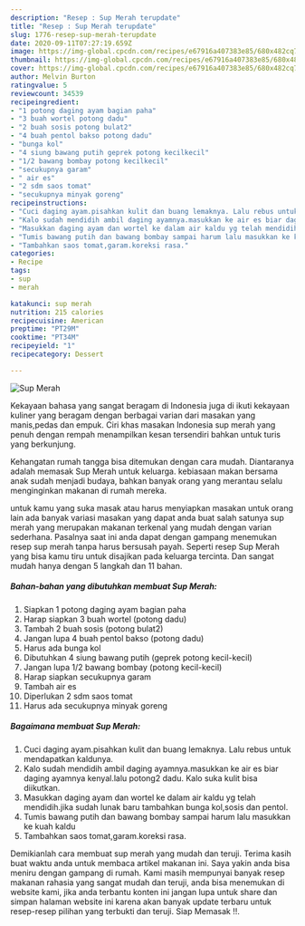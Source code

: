 ```yaml
---
description: "Resep : Sup Merah terupdate"
title: "Resep : Sup Merah terupdate"
slug: 1776-resep-sup-merah-terupdate
date: 2020-09-11T07:27:19.659Z
image: https://img-global.cpcdn.com/recipes/e67916a407383e85/680x482cq70/sup-merah-foto-resep-utama.jpg
thumbnail: https://img-global.cpcdn.com/recipes/e67916a407383e85/680x482cq70/sup-merah-foto-resep-utama.jpg
cover: https://img-global.cpcdn.com/recipes/e67916a407383e85/680x482cq70/sup-merah-foto-resep-utama.jpg
author: Melvin Burton
ratingvalue: 5
reviewcount: 34539
recipeingredient:
- "1 potong daging ayam bagian paha"
- "3 buah wortel potong dadu"
- "2 buah sosis potong bulat2"
- "4 buah pentol bakso potong dadu"
- "bunga kol"
- "4 siung bawang putih geprek potong kecilkecil"
- "1/2 bawang bombay potong kecilkecil"
- "secukupnya garam"
- " air es"
- "2 sdm saos tomat"
- "secukupnya minyak goreng"
recipeinstructions:
- "Cuci daging ayam.pisahkan kulit dan buang lemaknya. Lalu rebus untuk mendapatkan kaldunya."
- "Kalo sudah mendidih ambil daging ayamnya.masukkan ke air es biar daging ayamnya kenyal.lalu potong2 dadu. Kalo suka kulit bisa diikutkan."
- "Masukkan daging ayam dan wortel ke dalam air kaldu yg telah mendidih.jika sudah lunak baru tambahkan bunga kol,sosis dan pentol."
- "Tumis bawang putih dan bawang bombay sampai harum lalu masukkan ke kuah kaldu"
- "Tambahkan saos tomat,garam.koreksi rasa."
categories:
- Recipe
tags:
- sup
- merah

katakunci: sup merah 
nutrition: 215 calories
recipecuisine: American
preptime: "PT29M"
cooktime: "PT34M"
recipeyield: "1"
recipecategory: Dessert

---
```



![Sup Merah](https://img-global.cpcdn.com/recipes/e67916a407383e85/680x482cq70/sup-merah-foto-resep-utama.jpg)

Kekayaan bahasa yang sangat beragam di Indonesia juga di ikuti kekayaan kuliner yang beragam dengan berbagai varian dari masakan yang manis,pedas dan empuk. Ciri khas masakan Indonesia sup merah yang penuh dengan rempah menampilkan kesan tersendiri bahkan untuk turis yang berkunjung.




Kehangatan rumah tangga bisa ditemukan dengan cara mudah. Diantaranya adalah memasak Sup Merah untuk keluarga. kebiasaan makan bersama anak sudah menjadi budaya, bahkan banyak orang yang merantau selalu menginginkan makanan di rumah mereka.

untuk kamu yang suka masak atau harus menyiapkan masakan untuk orang lain ada banyak variasi masakan yang dapat anda buat salah satunya sup merah yang merupakan makanan terkenal yang mudah dengan varian sederhana. Pasalnya saat ini anda dapat dengan gampang menemukan resep sup merah tanpa harus bersusah payah.
Seperti resep Sup Merah yang bisa kamu tiru untuk disajikan pada keluarga tercinta. Dan sangat mudah hanya dengan 5 langkah dan 11 bahan.


<!--inarticleads1-->

##### Bahan-bahan yang dibutuhkan membuat Sup Merah:

1. Siapkan 1 potong daging ayam bagian paha
1. Harap siapkan 3 buah wortel (potong dadu)
1. Tambah 2 buah sosis (potong bulat2)
1. Jangan lupa 4 buah pentol bakso (potong dadu)
1. Harus ada bunga kol
1. Dibutuhkan 4 siung bawang putih (geprek potong kecil-kecil)
1. Jangan lupa 1/2 bawang bombay (potong kecil-kecil)
1. Harap siapkan secukupnya garam
1. Tambah  air es
1. Diperlukan 2 sdm saos tomat
1. Harus ada secukupnya minyak goreng




<!--inarticleads2-->

##### Bagaimana membuat  Sup Merah:

1. Cuci daging ayam.pisahkan kulit dan buang lemaknya. Lalu rebus untuk mendapatkan kaldunya.
1. Kalo sudah mendidih ambil daging ayamnya.masukkan ke air es biar daging ayamnya kenyal.lalu potong2 dadu. Kalo suka kulit bisa diikutkan.
1. Masukkan daging ayam dan wortel ke dalam air kaldu yg telah mendidih.jika sudah lunak baru tambahkan bunga kol,sosis dan pentol.
1. Tumis bawang putih dan bawang bombay sampai harum lalu masukkan ke kuah kaldu
1. Tambahkan saos tomat,garam.koreksi rasa.




Demikianlah cara membuat sup merah yang mudah dan teruji. Terima kasih buat waktu anda untuk membaca artikel makanan ini. Saya yakin anda bisa meniru dengan gampang di rumah. Kami masih mempunyai banyak resep makanan rahasia yang sangat mudah dan teruji, anda bisa menemukan di website kami, jika anda terbantu konten ini jangan lupa untuk share dan simpan halaman website ini karena akan banyak update terbaru untuk resep-resep pilihan yang terbukti dan teruji. Siap Memasak !!. 
